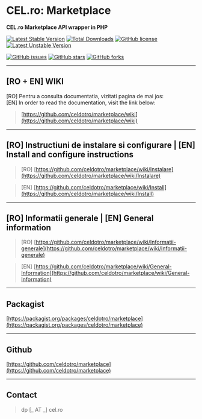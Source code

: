 # CEL.ro: Marketplace
**CEL.ro Marketplace API wrapper in PHP**  
  
[![Latest Stable Version](https://poser.pugx.org/celdotro/marketplace/v/stable?format=flat-square)](https://packagist.org/packages/celdotro/marketplace)
[![Total Downloads](https://poser.pugx.org/celdotro/marketplace/downloads?format=flat-square)](https://packagist.org/packages/celdotro/marketplace)
[![GitHub license](https://img.shields.io/badge/license-MIT-blue.svg?style=flat-square)](https://raw.githubusercontent.com/celdotro/marketplace/master/LICENSE)
[![Latest Unstable Version](https://poser.pugx.org/celdotro/marketplace/v/unstable?format=flat-square)](https://packagist.org/packages/celdotro/marketplace#dev-master)

[![GitHub issues](https://img.shields.io/github/issues/celdotro/marketplace.svg?style=flat-square)](https://github.com/celdotro/marketplace/issues)
[![GitHub stars](https://img.shields.io/github/stars/celdotro/marketplace.svg?style=flat-square)](https://github.com/celdotro/marketplace/stargazers)
[![GitHub forks](https://img.shields.io/github/forks/celdotro/marketplace.svg?style=flat-square)](https://github.com/celdotro/marketplace/network)
___
## [RO + EN] WIKI
[RO] Pentru a consulta documentatia, vizitati pagina de mai jos:  
[EN] In order to read the documentation, visit the link below:  
> [https://github.com/celdotro/marketplace/wiki](https://github.com/celdotro/marketplace/wiki)
___
## [RO] Instructiuni de instalare si configurare | [EN] Install and configure instructions

> [RO] [https://github.com/celdotro/marketplace/wiki/Instalare](https://github.com/celdotro/marketplace/wiki/Instalare)

> [EN] [https://github.com/celdotro/marketplace/wiki/Install](https://github.com/celdotro/marketplace/wiki/Install)
___
## [RO] Informatii generale | [EN] General information
> [RO] [https://github.com/celdotro/marketplace/wiki/Informatii-generale](https://github.com/celdotro/marketplace/wiki/Informatii-generale)

> [EN] [https://github.com/celdotro/marketplace/wiki/General-Information](https://github.com/celdotro/marketplace/wiki/General-Information)
___
## Packagist
[https://packagist.org/packages/celdotro/marketplace](https://packagist.org/packages/celdotro/marketplace)
___
## Github
[https://github.com/celdotro/marketplace](https://github.com/celdotro/marketplace)
___
## Contact
> dp [_ AT _] cel.ro